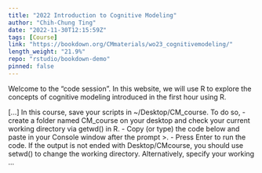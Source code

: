 ```yaml
---
title: "2022 Introduction to Cognitive Modeling"
author: "Chih-Chung Ting"
date: "2022-11-30T12:15:59Z"
tags: [Course]
link: "https://bookdown.org/CMmaterials/wo23_cognitivemodeling/"
length_weight: "21.9%"
repo: "rstudio/bookdown-demo"
pinned: false
---
```


<p>Welcome to the “code session”. In this website, we will use R to explore the concepts of
cognitive modeling introduced in the first hour using R.</p> [...] In this course, save your scripts in ~/Desktop/CM_course. To do so, - create a folder named CM_course on your desktop and check your current working directory via getwd() in R.
- Copy (or type) the code below and paste in your Console window after the prompt >.
- Press Enter to run the code. If the output is not ended with Desktop/CMcourse, you should use setwd() to change the working directory. Alternatively, specify your working ...
